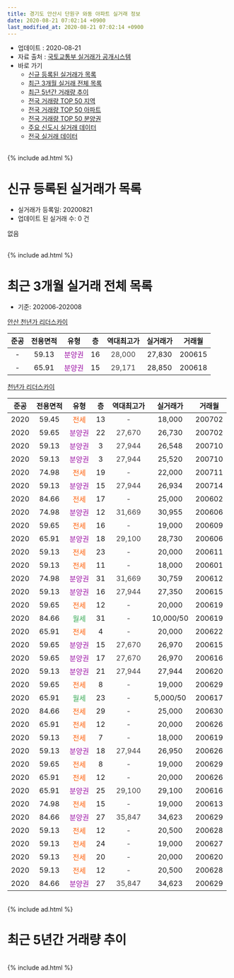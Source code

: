 ```yaml
---
title: 경기도 안산시 단원구 와동 아파트 실거래 정보
date: 2020-08-21 07:02:14 +0900
last_modified_at: 2020-08-21 07:02:14 +0900
---
```


* 업데이트 : 2020-08-21
* 자료 출처 : [국토교통부 실거래가 공개시스템](http://rt.molit.go.kr)
* 바로 가기
    * [신규 등록된 실거래가 목록](#신규-등록된-실거래가-목록)
    * [최근 3개월 실거래 전체 목록](#최근-3개월-실거래-전체-목록)
    * [최근 5년간 거래량 추이](#최근-5년간-거래량-추이)
    * [전국 거래량 TOP 50 지역](https://inasie.github.io/apt-trade-info/최근-3개월-전국에서-가장-거래가-많이-발생한-지역)
    * [전국 거래량 TOP 50 아파트](https://inasie.github.io/apt-trade-info/최근-3개월-전국에서-가장-거래가-많이-발생한-아파트)
    * [전국 거래량 TOP 50 분양권](https://inasie.github.io/apt-trade-info/최근-3개월-전국에서-가장-거래가-많이-발생한-분양권)
    * [주요 신도시 실거래 데이터](https://inasie.github.io/apt-trade-info/주요-신도시)
    * [전국 실거래 데이터](https://inasie.github.io/apt-trade-info/전국)
<br>
{% include ad.html %}
<br>

# 신규 등록된 실거래가 목록
* 실거래가 등록일: 20200821
* 업데이트 된 실거래 수: 0 건

없음

<br>
{% include ad.html %}
<br>

# 최근 3개월 실거래 전체 목록
* 기준: 202006-202008


[안산 천년가 리더스카이](https://search.naver.com/search.naver?query=%EA%B2%BD%EA%B8%B0%EB%8F%84+%EC%95%88%EC%82%B0%EC%8B%9C+%EB%8B%A8%EC%9B%90%EA%B5%AC+%EC%99%80%EB%8F%99+%EC%95%88%EC%82%B0+%EC%B2%9C%EB%85%84%EA%B0%80+%EB%A6%AC%EB%8D%94%EC%8A%A4%EC%B9%B4%EC%9D%B4)

|준공|전용면적|유형|층|역대최고가|실거래가|거래월|
|:---:|:---:|:---:|:---:|:---:|:---:|:---:|
|-|59.13|<span style="color:#9C11A5">분양권</span>|16|<span style="color:#444444">28,000</span>|27,830|200615|
|-|65.91|<span style="color:#9C11A5">분양권</span>|15|<span style="color:#444444">29,171</span>|28,850|200618|

[천년가 리더스카이](https://search.naver.com/search.naver?query=%EA%B2%BD%EA%B8%B0%EB%8F%84+%EC%95%88%EC%82%B0%EC%8B%9C+%EB%8B%A8%EC%9B%90%EA%B5%AC+%EC%99%80%EB%8F%99+%EC%B2%9C%EB%85%84%EA%B0%80+%EB%A6%AC%EB%8D%94%EC%8A%A4%EC%B9%B4%EC%9D%B4)

|준공|전용면적|유형|층|역대최고가|실거래가|거래월|
|:---:|:---:|:---:|:---:|:---:|:---:|:---:|
|2020|59.45|<span style="color:#ff5a00">전세</span>|13|<span style="color:#444444">-</span>|18,000|200702|
|2020|59.65|<span style="color:#9C11A5">분양권</span>|22|<span style="color:#444444">27,670</span>|26,730|200702|
|2020|59.13|<span style="color:#9C11A5">분양권</span>|3|<span style="color:#444444">27,944</span>|26,548|200710|
|2020|59.13|<span style="color:#9C11A5">분양권</span>|3|<span style="color:#444444">27,944</span>|25,520|200710|
|2020|74.98|<span style="color:#ff5a00">전세</span>|19|<span style="color:#444444">-</span>|22,000|200711|
|2020|59.13|<span style="color:#9C11A5">분양권</span>|15|<span style="color:#444444">27,944</span>|26,934|200714|
|2020|84.66|<span style="color:#ff5a00">전세</span>|17|<span style="color:#444444">-</span>|25,000|200602|
|2020|74.98|<span style="color:#9C11A5">분양권</span>|12|<span style="color:#444444">31,669</span>|30,955|200606|
|2020|59.65|<span style="color:#ff5a00">전세</span>|16|<span style="color:#444444">-</span>|19,000|200609|
|2020|65.91|<span style="color:#9C11A5">분양권</span>|18|<span style="color:#444444">29,100</span>|28,730|200606|
|2020|59.13|<span style="color:#ff5a00">전세</span>|23|<span style="color:#444444">-</span>|20,000|200611|
|2020|59.13|<span style="color:#ff5a00">전세</span>|11|<span style="color:#444444">-</span>|18,000|200601|
|2020|74.98|<span style="color:#9C11A5">분양권</span>|31|<span style="color:#444444">31,669</span>|30,759|200612|
|2020|59.13|<span style="color:#9C11A5">분양권</span>|16|<span style="color:#444444">27,944</span>|27,350|200615|
|2020|59.65|<span style="color:#ff5a00">전세</span>|12|<span style="color:#444444">-</span>|20,000|200619|
|2020|84.66|<span style="color:#34a853">월세</span>|31|<span style="color:#444444">-</span>|10,000/50|200619|
|2020|65.91|<span style="color:#ff5a00">전세</span>|4|<span style="color:#444444">-</span>|20,000|200622|
|2020|59.65|<span style="color:#9C11A5">분양권</span>|15|<span style="color:#444444">27,670</span>|26,970|200615|
|2020|59.65|<span style="color:#9C11A5">분양권</span>|17|<span style="color:#444444">27,670</span>|26,970|200616|
|2020|59.13|<span style="color:#9C11A5">분양권</span>|21|<span style="color:#444444">27,944</span>|27,944|200620|
|2020|59.65|<span style="color:#ff5a00">전세</span>|8|<span style="color:#444444">-</span>|19,000|200629|
|2020|65.91|<span style="color:#34a853">월세</span>|23|<span style="color:#444444">-</span>|5,000/50|200617|
|2020|84.66|<span style="color:#ff5a00">전세</span>|29|<span style="color:#444444">-</span>|25,000|200630|
|2020|65.91|<span style="color:#ff5a00">전세</span>|12|<span style="color:#444444">-</span>|20,000|200626|
|2020|59.13|<span style="color:#ff5a00">전세</span>|7|<span style="color:#444444">-</span>|18,000|200619|
|2020|59.13|<span style="color:#9C11A5">분양권</span>|18|<span style="color:#444444">27,944</span>|26,950|200626|
|2020|59.65|<span style="color:#ff5a00">전세</span>|8|<span style="color:#444444">-</span>|19,000|200629|
|2020|65.91|<span style="color:#ff5a00">전세</span>|12|<span style="color:#444444">-</span>|20,000|200626|
|2020|65.91|<span style="color:#9C11A5">분양권</span>|25|<span style="color:#444444">29,100</span>|29,100|200616|
|2020|74.98|<span style="color:#ff5a00">전세</span>|15|<span style="color:#444444">-</span>|19,000|200613|
|2020|84.66|<span style="color:#9C11A5">분양권</span>|27|<span style="color:#444444">35,847</span>|34,623|200629|
|2020|59.13|<span style="color:#ff5a00">전세</span>|12|<span style="color:#444444">-</span>|20,500|200628|
|2020|59.13|<span style="color:#ff5a00">전세</span>|24|<span style="color:#444444">-</span>|19,000|200627|
|2020|59.13|<span style="color:#ff5a00">전세</span>|20|<span style="color:#444444">-</span>|20,000|200620|
|2020|59.13|<span style="color:#ff5a00">전세</span>|12|<span style="color:#444444">-</span>|20,500|200628|
|2020|84.66|<span style="color:#9C11A5">분양권</span>|27|<span style="color:#444444">35,847</span>|34,623|200629|


<br>
{% include ad.html %}
<br>

# 최근 5년간 거래량 추이


<div style="width:100%;">
    <canvas id="deal_progress" height="200"></canvas>
</div>

<script>
new Chart(document.getElementById("deal_progress"), {
    type: 'line',
    data: {
        labels: ['201508','201509','201510','201511','201512','201601','201602','201603','201604','201605','201606','201607','201608','201609','201610','201611','201612','201701','201702','201703','201704','201705','201706','201707','201708','201709','201710','201711','201712','201801','201802','201803','201804','201805','201806','201807','201808','201809','201810','201811','201812','201901','201902','201903','201904','201905','201906','201907','201908','201909','201910','201911','201912','202001','202002','202003','202004','202005','202006','202007','202008'],
        datasets: [{
            label: '매매',
            pointRadius: 1,
            data: [0, 0, 0, 0, 0, 0, 0, 2, 0, 0, 0, 0, 0, 0, 0, 0, 0, 0, 1, 0, 0, 1, 1, 0, 0, 0, 1, 0, 0, 0, 0, 1, 2, 3, 0, 1, 0, 0, 0, 0, 0, 0, 0, 1, 0, 0, 1, 1, 1, 5, 3, 5, 2, 3, 10, 24, 8, 18, 13, 4, 0],
            borderColor: "rgba(255, 201, 14, 1)",
            backgroundColor: "rgba(255, 201, 14, 0.5)",
            fill: false,
            lineTension: 0
        },{
            label: '전월세',
            pointRadius: 1,
            data: [0, 0, 0, 0, 0, 0, 0, 0, 0, 0, 0, 0, 1, 0, 0, 0, 0, 0, 0, 0, 0, 0, 0, 0, 0, 0, 0, 0, 0, 0, 0, 0, 0, 0, 1, 0, 0, 0, 1, 0, 0, 1, 0, 0, 2, 0, 0, 0, 0, 0, 0, 0, 0, 0, 0, 0, 2, 11, 19, 2, 0],
            borderColor: "rgba(0, 141, 185, 1)",
            backgroundColor: "rgba(0, 141, 185, 0.5)",
            fill: false,
            lineTension: 0
        }
        ]
    },
    options: {
        responsive: true,
        title: {
            display: false
        },
        tooltips: {
            mode: 'index',
            intersect: false
        },
        hover: {
            mode: 'nearest',
            intersect: true
        },
        scales: {
            xAxes: [{
                display: true,
                scaleLabel: {
                    display: true,
                    labelString: '년/월'
                }
            }],
            yAxes: [{
                display: true,
                ticks: {
                    suggestedMin: 0,
                },
                scaleLabel: {
                    display: true,
                    labelString: '실거래 수'
                }
            }]
        }
    }
});

</script>


<br>
{% include ad.html %}
<br>

